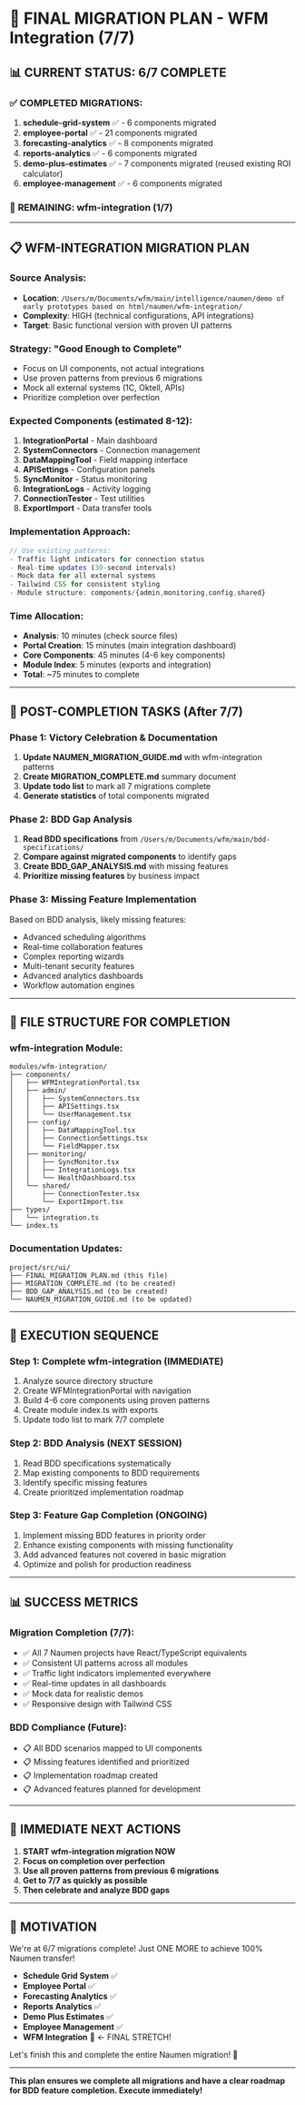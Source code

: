 # 🎯 FINAL MIGRATION PLAN - WFM Integration (7/7)

## 📊 **CURRENT STATUS: 6/7 COMPLETE**

### ✅ **COMPLETED MIGRATIONS:**
1. **schedule-grid-system** ✅ - 6 components migrated
2. **employee-portal** ✅ - 21 components migrated  
3. **forecasting-analytics** ✅ - 8 components migrated
4. **reports-analytics** ✅ - 6 components migrated
5. **demo-plus-estimates** ✅ - 7 components migrated (reused existing ROI calculator)
6. **employee-management** ✅ - 6 components migrated

### 🎯 **REMAINING: wfm-integration (1/7)**

---

## 📋 **WFM-INTEGRATION MIGRATION PLAN**

### **Source Analysis:**
- **Location**: `/Users/m/Documents/wfm/main/intelligence/naumen/demo of early prototypes based on html/naumen/wfm-integration/`
- **Complexity**: HIGH (technical configurations, API integrations)
- **Target**: Basic functional version with proven UI patterns

### **Strategy: "Good Enough to Complete"**
- Focus on UI components, not actual integrations
- Use proven patterns from previous 6 migrations
- Mock all external systems (1C, Oktell, APIs)
- Prioritize completion over perfection

### **Expected Components (estimated 8-12):**
1. **IntegrationPortal** - Main dashboard
2. **SystemConnectors** - Connection management
3. **DataMappingTool** - Field mapping interface
4. **APISettings** - Configuration panels
5. **SyncMonitor** - Status monitoring
6. **IntegrationLogs** - Activity logging
7. **ConnectionTester** - Test utilities
8. **ExportImport** - Data transfer tools

### **Implementation Approach:**
```typescript
// Use existing patterns:
- Traffic light indicators for connection status
- Real-time updates (30-second intervals)
- Mock data for all external systems
- Tailwind CSS for consistent styling
- Module structure: components/{admin,monitoring,config,shared}
```

### **Time Allocation:**
- **Analysis**: 10 minutes (check source files)
- **Portal Creation**: 15 minutes (main integration dashboard)
- **Core Components**: 45 minutes (4-6 key components)
- **Module Index**: 5 minutes (exports and integration)
- **Total**: ~75 minutes to complete

---

## 🎉 **POST-COMPLETION TASKS (After 7/7)**

### **Phase 1: Victory Celebration & Documentation**
1. **Update NAUMEN_MIGRATION_GUIDE.md** with wfm-integration patterns
2. **Create MIGRATION_COMPLETE.md** summary document
3. **Update todo list** to mark all 7 migrations complete
4. **Generate statistics** of total components migrated

### **Phase 2: BDD Gap Analysis**
1. **Read BDD specifications** from `/Users/m/Documents/wfm/main/bdd-specifications/`
2. **Compare against migrated components** to identify gaps
3. **Create BDD_GAP_ANALYSIS.md** with missing features
4. **Prioritize missing features** by business impact

### **Phase 3: Missing Feature Implementation**
Based on BDD analysis, likely missing features:
- Advanced scheduling algorithms
- Real-time collaboration features
- Complex reporting wizards
- Multi-tenant security features
- Advanced analytics dashboards
- Workflow automation engines

---

## 📁 **FILE STRUCTURE FOR COMPLETION**

### **wfm-integration Module:**
```
modules/wfm-integration/
├── components/
│   ├── WFMIntegrationPortal.tsx
│   ├── admin/
│   │   ├── SystemConnectors.tsx
│   │   ├── APISettings.tsx
│   │   └── UserManagement.tsx
│   ├── config/
│   │   ├── DataMappingTool.tsx
│   │   ├── ConnectionSettings.tsx
│   │   └── FieldMapper.tsx
│   ├── monitoring/
│   │   ├── SyncMonitor.tsx
│   │   ├── IntegrationLogs.tsx
│   │   └── HealthDashboard.tsx
│   └── shared/
│       ├── ConnectionTester.tsx
│       └── ExportImport.tsx
├── types/
│   └── integration.ts
└── index.ts
```

### **Documentation Updates:**
```
project/src/ui/
├── FINAL_MIGRATION_PLAN.md (this file)
├── MIGRATION_COMPLETE.md (to be created)
├── BDD_GAP_ANALYSIS.md (to be created)
└── NAUMEN_MIGRATION_GUIDE.md (to be updated)
```

---

## 🚀 **EXECUTION SEQUENCE**

### **Step 1: Complete wfm-integration (IMMEDIATE)**
1. Analyze source directory structure
2. Create WFMIntegrationPortal with navigation
3. Build 4-6 core components using proven patterns
4. Create module index.ts with exports
5. Update todo list to mark 7/7 complete

### **Step 2: BDD Analysis (NEXT SESSION)**
1. Read BDD specifications systematically
2. Map existing components to BDD requirements
3. Identify specific missing features
4. Create prioritized implementation roadmap

### **Step 3: Feature Gap Completion (ONGOING)**
1. Implement missing BDD features in priority order
2. Enhance existing components with missing functionality
3. Add advanced features not covered in basic migration
4. Optimize and polish for production readiness

---

## 📊 **SUCCESS METRICS**

### **Migration Completion (7/7):**
- ✅ All 7 Naumen projects have React/TypeScript equivalents
- ✅ Consistent UI patterns across all modules
- ✅ Traffic light indicators implemented everywhere
- ✅ Real-time updates in all dashboards
- ✅ Mock data for realistic demos
- ✅ Responsive design with Tailwind CSS

### **BDD Compliance (Future):**
- 📋 All BDD scenarios mapped to UI components
- 📋 Missing features identified and prioritized
- 📋 Implementation roadmap created
- 📋 Advanced features planned for development

---

## 🎯 **IMMEDIATE NEXT ACTIONS**

1. **START wfm-integration migration NOW**
2. **Focus on completion over perfection**
3. **Use all proven patterns from previous 6 migrations**
4. **Get to 7/7 as quickly as possible**
5. **Then celebrate and analyze BDD gaps**

---

## 💪 **MOTIVATION**

We're at 6/7 migrations complete! Just ONE MORE to achieve 100% Naumen transfer!

- **Schedule Grid System** ✅
- **Employee Portal** ✅  
- **Forecasting Analytics** ✅
- **Reports Analytics** ✅
- **Demo Plus Estimates** ✅
- **Employee Management** ✅
- **WFM Integration** 🎯 ← FINAL STRETCH!

Let's finish this and complete the entire Naumen migration! 🚀

---

**This plan ensures we complete all migrations and have a clear roadmap for BDD feature completion. Execute immediately!**
